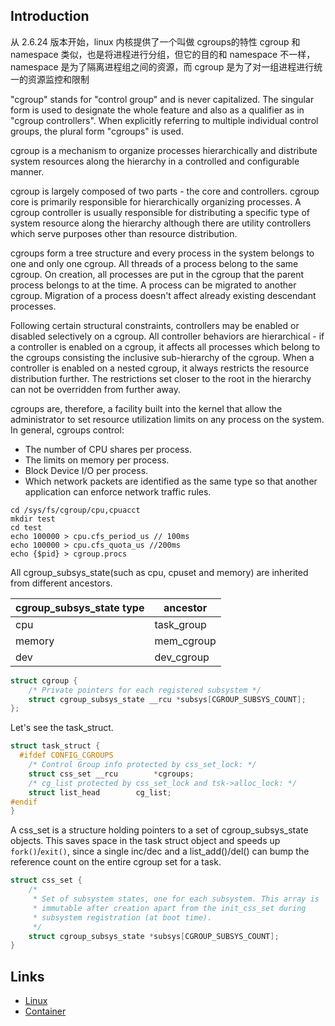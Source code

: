 ## Introduction

从 2.6.24 版本开始，linux 内核提供了一个叫做 cgroups的特性
cgroup 和 namespace 类似，也是将进程进行分组，但它的目的和 namespace 不一样，namespace 是为了隔离进程组之间的资源，而 cgroup 是为了对一组进程进行统一的资源监控和限制

"cgroup" stands for "control group" and is never capitalized.
The singular form is used to designate the whole feature and also as a qualifier as in "cgroup controllers".
When explicitly referring to multiple individual control groups, the plural form "cgroups" is used.

cgroup is a mechanism to organize processes hierarchically and distribute system resources along the hierarchy in a controlled and configurable manner.

cgroup is largely composed of two parts - the core and controllers.
cgroup core is primarily responsible for hierarchically organizing processes.
A cgroup controller is usually responsible for distributing a specific type of system resource along the hierarchy although there are utility controllers which serve purposes other than resource distribution.

cgroups form a tree structure and every process in the system belongs to one and only one cgroup.
All threads of a process belong to the same cgroup.
On creation, all processes are put in the cgroup that the parent process belongs to at the time.
A process can be migrated to another cgroup. Migration of a process doesn't affect already existing descendant processes.

Following certain structural constraints, controllers may be enabled or disabled selectively on a cgroup.
All controller behaviors are hierarchical - if a controller is enabled on a cgroup, it affects all processes which belong to the cgroups consisting the inclusive sub-hierarchy of the cgroup.
When a controller is enabled on a nested cgroup, it always restricts the resource distribution further.
The restrictions set closer to the root in the hierarchy can not be overridden from further away.

cgroups are, therefore, a facility built into the kernel that allow the administrator to set resource utilization limits on any process on the system.
In general, cgroups control:

- The number of CPU shares per process.
- The limits on memory per process.
- Block Device I/O per process.
- Which network packets are identified as the same type so that another application can enforce network traffic rules.

```shell
cd /sys/fs/cgroup/cpu,cpuacct
mkdir test
cd test
echo 100000 > cpu.cfs_period_us // 100ms 
echo 100000 > cpu.cfs_quota_us //200ms 
echo {$pid} > cgroup.procs
```

All cgroup_subsys_state(such as cpu, cpuset and memory) are inherited from different ancestors.

| cgroup_subsys_state type | ancestor |
| --- | --- |
| cpu |  task_group |
| memory | mem_cgroup |
| dev | dev_cgroup |


```c
struct cgroup {
	/* Private pointers for each registered subsystem */
	struct cgroup_subsys_state __rcu *subsys[CGROUP_SUBSYS_COUNT];
};  
```


Let's see the task_struct.

```c
struct task_struct {
  #ifdef CONFIG_CGROUPS
	/* Control Group info protected by css_set_lock: */
	struct css_set __rcu		*cgroups;
	/* cg_list protected by css_set_lock and tsk->alloc_lock: */
	struct list_head		cg_list;
#endif
}
```

A css_set is a structure holding pointers to a set of cgroup_subsys_state objects.
This saves space in the task struct object and speeds up `fork()`/`exit()`, since a single inc/dec and a list_add()/del() can bump the reference count on the entire cgroup set for a task.

```c
struct css_set {
	/*
	 * Set of subsystem states, one for each subsystem. This array is
	 * immutable after creation apart from the init_css_set during
	 * subsystem registration (at boot time).
	 */
	struct cgroup_subsys_state *subsys[CGROUP_SUBSYS_COUNT];
}    
```



## Links

- [Linux](/docs/CS/OS/Linux/Linux.md)
- [Container](/docs/CS/Container/Container.md)






